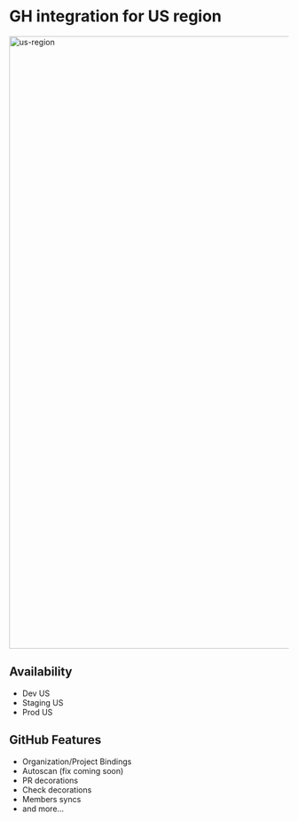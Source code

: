 # GH integration for US region

<img width="1104" alt="us-region" src="https://github.com/user-attachments/assets/130b6faf-649c-4054-ba76-4099ab85a6bd" />

## Availability
- Dev US
- Staging US
- Prod US

## GitHub Features
- Organization/Project Bindings
- Autoscan (fix coming soon)
- PR decorations
- Check decorations
- Members syncs
- and more...


